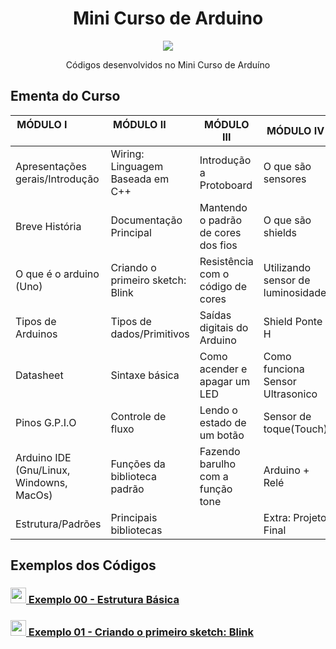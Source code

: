 <h1 align="center"> Mini Curso de Arduino</h1>
<p align="center">
  <img src="https://cdn.arduino.cc/homepage/images/what_is-board.png">
</p>
<p align="center">Códigos desenvolvidos no Mini Curso de Arduíno</p>

<h2>Ementa do Curso</h2>

| MÓDULO I                                | MÓDULO II                         | MÓDULO III                          | MÓDULO IV                        |
|-----------------------------------------|-----------------------------------|-------------------------------------|----------------------------------|
| Apresentações gerais/Introdução         | Wiring: Linguagem Baseada em C++  | Introdução a Protoboard             | O que são sensores               |
| Breve História                          | Documentação Principal            | Mantendo o padrão de cores dos fios | O que são shields                |
| O que é o arduino (Uno)                 | Criando o primeiro sketch: Blink  | Resistência com o código de cores   | Utilizando sensor de luminosidade|
| Tipos de Arduinos                       | Tipos de dados/Primitivos         | Saídas digitais do Arduino          | Shield Ponte H                   |
| Datasheet                               | Sintaxe básica                    | Como acender e apagar um LED        | Como funciona Sensor Ultrasonico |
| Pinos G.P.I.O                           | Controle de fluxo                 | Lendo o estado de um botão          | Sensor de toque(Touch)           |
| Arduino IDE (Gnu/Linux, Windowns, MacOs)| Funções da biblioteca padrão      | Fazendo barulho com a função tone   | Arduino + Relé                   |
| Estrutura/Padrões                       | Principais bibliotecas            |                                     | Extra: Projeto Final             |

<h2>Exemplos dos Códigos</h2>

<h3><a href="https://github.com/WalderlanSena/miniCursoArduino/blob/master/src/exemplo00/exemplo00.ino"> 
  <img src="https://www.arduino.cc/en/pub/skins/arduinoWide/img/Icon_download-01.svg" width="25"> Exemplo 00 - Estrutura Básica
</a></h3>

<h3><a href="https://github.com/WalderlanSena/miniCursoArduino/blob/master/src/exemplo01/exemplo01.ino"> 
  <img src="https://www.arduino.cc/en/pub/skins/arduinoWide/img/Icon_download-01.svg" width="25"> Exemplo 01 - Criando o primeiro sketch: Blink
</a></h3>
